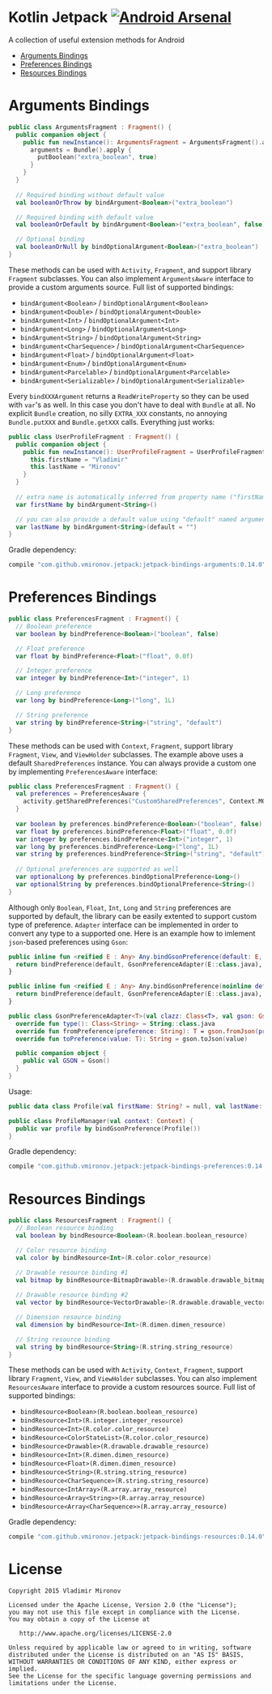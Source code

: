 # Kotlin Jetpack [![Android Arsenal](https://img.shields.io/badge/Android%20Arsenal-Kotlin%20Jetpack-green.svg?style=flat)](https://android-arsenal.com/details/1/2588)
A collection of useful extension methods for Android

* [Arguments Bindings](#arguments-bindings)
* [Preferences Bindings](#preferences-bindings)
* [Resources Bindings](#resources-bindings)

# Arguments Bindings
```kotlin
public class ArgumentsFragment : Fragment() {
  public companion object {
    public fun newInstance(): ArgumentsFragment = ArgumentsFragment().apply {
      arguments = Bundle().apply {
        putBoolean("extra_boolean", true)
      }
    }
  }
  
  // Required binding without default value
  val booleanOrThrow by bindArgument<Boolean>("extra_boolean")

  // Required binding with default value
  val booleanOrDefault by bindArgument<Boolean>("extra_boolean", false)

  // Optional binding
  val booleanOrNull by bindOptionalArgument<Boolean>("extra_boolean")
}
```
These methods can be used with `Activity`, `Fragment`, and support library `Fragment` subclasses. You can also implement `ArgumentsAware` interface to provide a custom arguments source. Full list of supported bindings:
- `bindArgument<Boolean>` / `bindOptionalArgument<Boolean>`
- `bindArgument<Double>` / `bindOptionalArgument<Double>`
- `bindArgument<Int>` / `bindOptionalArgument<Int>`
- `bindArgument<Long>` / `bindOptionalArgument<Long>`
- `bindArgument<String>` / `bindOptionalArgument<String>`
- `bindArgument<CharSequence>` / `bindOptionalArgument<CharSequence>`
- `bindArgument<Float>` / `bindOptionalArgument<Float>`
- `bindArgument<Enum>` / `bindOptionalArgument<Enum>`
- `bindArgument<Parcelable>` / `bindOptionalArgument<Parcelable>`
- `bindArgument<Serializable>` / `bindOptionalArgument<Serializable>`

Every `bindXXXArgument` returns a `ReadWriteProperty` so they can be used with `var`'s as well. In this case you don't have to deal with `Bundle` at all. No explicit `Bundle` creation, no silly `EXTRA_XXX` constants, no annoying `Bundle.putXXX` and `Bundle.getXXX` calls. Everything just works:
```kotlin
public class UserProfileFragment : Fragment() {
  public companion object {
    public fun newInstance(): UserProfileFragment = UserProfileFragment().apply {
      this.firstName = "Vladimir"
      this.lastName = "Mironov"
    }
  }
  
  // extra name is automatically inferred from property name ("firstName" in this case)
  var firstName by bindArgument<String>()

  // you can also provide a default value using "default" named argument
  var lastName by bindArgument<String>(default = "")
}
```

Gradle dependency:
```gradle
compile "com.github.vmironov.jetpack:jetpack-bindings-arguments:0.14.0"
```

# Preferences Bindings
```kotlin
public class PreferencesFragment : Fragment() {
  // Boolean preference
  var boolean by bindPreference<Boolean>("boolean", false)

  // Float preference
  var float by bindPreference<Float>("float", 0.0f)

  // Integer preference
  var integer by bindPreference<Int>("integer", 1)

  // Long preference
  var long by bindPreference<Long>("long", 1L)

  // String preference
  var string by bindPreference<String>("string", "default")
}
```

These methods can be used with `Context`, `Fragment`, support library `Fragment`, `View`, and `ViewHolder` subclasses. The example above uses a default `SharedPreferences` instance. You can always provide a custom one by implementing `PreferencesAware` interface:
```kotlin
public class PreferencesFragment : Fragment() {
  val preferences = PreferencesAware {
    activity.getSharedPreferences("CustomSharedPreferences", Context.MODE_PRIVATE)
  }
  
  var boolean by preferences.bindPreference<Boolean>("boolean", false)
  var float by preferences.bindPreference<Float>("float", 0.0f)
  var integer by preferences.bindPreference<Int>("integer", 1)
  var long by preferences.bindPreference<Long>("long", 1L)
  var string by preferences.bindPreference<String>("string", "default")
  
  // Optional preferences are supported as well
  var optionalLong by preferences.bindOptionalPreference<Long>()
  var optionalString by preferences.bindOptionalPreference<String>()
}
```
Although only `Boolean`, `Float`, `Int`, `Long` and `String` preferences are supported by default, the library can be easily extented to support custom type of preference. `Adapter` interface can be implemented in order to convert any type to a supported one. Here is an example how to imlement `json`-based preferences using `Gson`:
```kotlin
public inline fun <reified E : Any> Any.bindGsonPreference(default: E, key: String? = null): ReadWriteProperty<Any, E> {
  return bindPreference(default, GsonPreferenceAdapter(E::class.java), key)
}

public inline fun <reified E : Any> Any.bindGsonPreference(noinline default: () -> E, key: String? = null): ReadWriteProperty<Any, E> {
  return bindPreference(default, GsonPreferenceAdapter(E::class.java), key)
}

public class GsonPreferenceAdapter<T>(val clazz: Class<T>, val gson: Gson = GsonPreferenceAdapter.GSON) : Adapter<T, String> {
  override fun type(): Class<String> = String::class.java
  override fun fromPreference(preference: String): T = gson.fromJson(preference, clazz)
  override fun toPreference(value: T): String = gson.toJson(value)

  public companion object {
    public val GSON = Gson()
  }
}

```
Usage: 
```kotlin
public data class Profile(val firstName: String? = null, val lastName: String? = null)

public class ProfileManager(val context: Context) {
  public var profile by bindGsonPreference(Profile())
}
```

Gradle dependency:
```gradle
compile "com.github.vmironov.jetpack:jetpack-bindings-preferences:0.14.0"
```

# Resources Bindings
```kotlin
public class ResourcesFragment : Fragment() {
  // Boolean resource binding
  val boolean by bindResource<Boolean>(R.boolean.boolean_resource)

  // Color resource binding
  val color by bindResource<Int>(R.color.color_resource)

  // Drawable resource binding #1
  val bitmap by bindResource<BitmapDrawable>(R.drawable.drawable_bitmap)
  
  // Drawable resource binding #2
  val vector by bindResource<VectorDrawable>(R.drawable.drawable_vector)

  // Dimension resource binding
  val dimension by bindResource<Int>(R.dimen.dimen_resource)

  // String resource binding
  val string by bindResource<String>(R.string.string_resource)
}
```
These methods can be used with `Activity`, `Context`, `Fragment`, support library `Fragment`, `View`, and `ViewHolder` subclasses. You can also implement `ResourcesAware` interface to provide a custom resources source. Full list of supported bindings:
- `bindResource<Boolean>(R.boolean.boolean_resource)`
- `bindResource<Int>(R.integer.integer_resource)`
- `bindResource<Int>(R.color.color_resource)`
- `bindResource<ColorStateList>(R.color.color_resource)`
- `bindResource<Drawable>(R.drawable.drawable_resource)`
- `bindResource<Int>(R.dimen.dimen_resource)`
- `bindResource<Float>(R.dimen.dimen_resource)`
- `bindResource<String>(R.string.string_resource)`
- `bindResource<CharSequence>(R.string.string_resource)`
- `bindResource<IntArray>(R.array.array_resource)`
- `bindResource<Array<String>>(R.array.array_resource)`
- `bindResource<Array<CharSequence>>(R.array.array_resource)`

Gradle dependency:
```gradle
compile "com.github.vmironov.jetpack:jetpack-bindings-resources:0.14.0"
```

# License

    Copyright 2015 Vladimir Mironov

    Licensed under the Apache License, Version 2.0 (the "License");
    you may not use this file except in compliance with the License.
    You may obtain a copy of the License at

       http://www.apache.org/licenses/LICENSE-2.0

    Unless required by applicable law or agreed to in writing, software
    distributed under the License is distributed on an "AS IS" BASIS,
    WITHOUT WARRANTIES OR CONDITIONS OF ANY KIND, either express or implied.
    See the License for the specific language governing permissions and
    limitations under the License.
